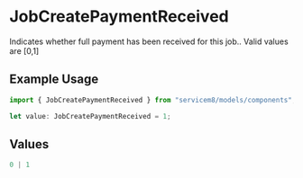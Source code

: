 # JobCreatePaymentReceived

Indicates whether full payment has been received for this job..  Valid values are [0,1]

## Example Usage

```typescript
import { JobCreatePaymentReceived } from "servicem8/models/components";

let value: JobCreatePaymentReceived = 1;
```

## Values

```typescript
0 | 1
```